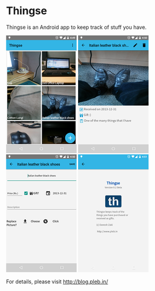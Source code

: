 Thingse
=======

Thingse is an Android app to keep track of stuff you have. 

![Thingse](main-grid.png)
![Thingse](view-fontchanges.png)
![Thingse](Edit-fontchanges.png)
![Thingse](About-new-icon.png)

For details, please visit http://blog.pleb.in/ 

